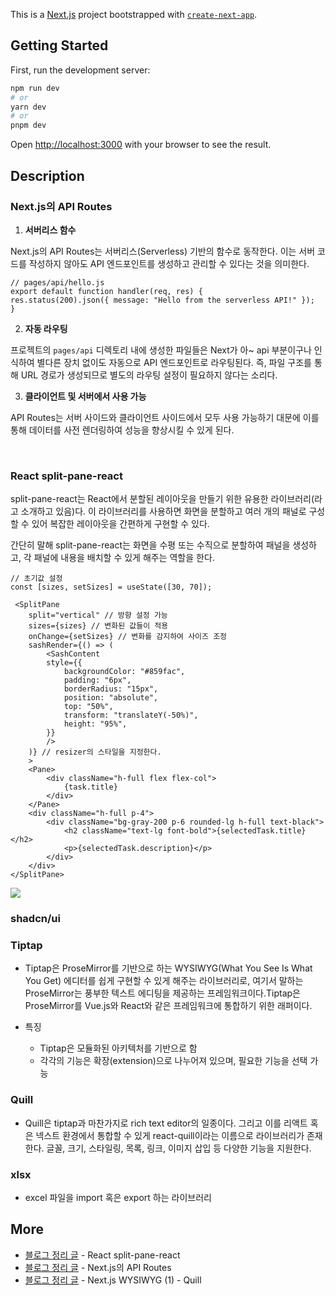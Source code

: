 This is a [Next.js](https://nextjs.org/) project bootstrapped with [`create-next-app`](https://github.com/vercel/next.js/tree/canary/packages/create-next-app).

## Getting Started

First, run the development server:

```bash
npm run dev
# or
yarn dev
# or
pnpm dev
```

Open [http://localhost:3000](http://localhost:3000) with your browser to see the result.

## Description

### Next.js의 API Routes

1. **서버리스 함수**

Next.js의 API Routes는 서버리스(Serverless) 기반의 함수로 동작한다. 이는 서버 코드를 작성하지 않아도 API 엔드포인트를 생성하고 관리할 수 있다는 것을 의미한다.

```
// pages/api/hello.js
export default function handler(req, res) {
res.status(200).json({ message: "Hello from the serverless API!" });
}
```

2. **자동 라우팅**

프로젝트의 `pages/api` 디렉토리 내에 생성한 파일들은 Next가 아~ api 부분이구나 인식하여 별다른 장치 없이도 자동으로 API 엔드포인트로 라우팅된다. 즉, 파일 구조를 통해 URL 경로가 생성되므로 별도의 라우팅 설정이 필요하지 않다는 소리다.

3. **클라이언트 및 서버에서 사용 가능**

API Routes는 서버 사이드와 클라이언트 사이드에서 모두 사용 가능하기 대문에 이를 통해 데이터를 사전 렌더링하여 성능을 향상시킬 수 있게 된다.

<br />

### React split-pane-react

split-pane-react는 React에서 분할된 레이아웃을 만들기 위한 유용한 라이브러리(라고 소개하고 있음)다. 이 라이브러리를 사용하면 화면을 분할하고 여러 개의 패널로 구성할 수 있어 복잡한 레이아웃을 간편하게 구현할 수 있다.

간단히 말해 split-pane-react는 화면을 수평 또는 수직으로 분할하여 패널을 생성하고, 각 패널에 내용을 배치할 수 있게 해주는 역할을 한다.

```
// 초기값 설정
const [sizes, setSizes] = useState([30, 70]);

 <SplitPane
    split="vertical" // 방향 설정 가능
    sizes={sizes} // 변화된 값들이 적용
    onChange={setSizes} // 변화를 감지하여 사이즈 조정
    sashRender={() => (
        <SashContent
        style={{
            backgroundColor: "#859fac",
            padding: "6px",
            borderRadius: "15px",
            position: "absolute",
            top: "50%",
            transform: "translateY(-50%)",
            height: "95%",
        }}
        />
    )} // resizer의 스타일을 지정한다.
    >
    <Pane>
        <div className="h-full flex flex-col">
            {task.title}
        </div>
    </Pane>
    <div className="h-full p-4">
        <div className="bg-gray-200 p-6 rounded-lg h-full text-black">
            <h2 className="text-lg font-bold">{selectedTask.title}</h2>
            <p>{selectedTask.description}</p>
        </div>
    </div>
</SplitPane>
```

<img src="https://github.com/zhwltlr/zhwltlr-study/assets/100506719/1f6fca84-ee4b-4ea4-9dc9-9c5b68e1f0ae" />

<br />

### shadcn/ui

### Tiptap

- Tiptap은 ProseMirror를 기반으로 하는 WYSIWYG(What You See Is What You Get) 에디터를 쉽게 구현할 수 있게 해주는 라이브러리로, 여기서 말하는 ProseMirror는 풍부한 텍스트 에디팅을 제공하는 프레임워크이다.Tiptap은 ProseMirror를 Vue.js와 React와 같은 프레임워크에 통합하기 위한 래퍼이다.

- 특징
  - Tiptap은 모듈화된 아키텍처를 기반으로 함
  - 각각의 기능은 확장(extension)으로 나누어져 있으며, 필요한 기능을 선택 가능

### Quill

- Quill은 tiptap과 마찬가지로 rich text editor의 일종이다. 그리고 이를 리액트 혹은 넥스트 환경에서 통합할 수 있게 react-quill이라는 이름으로 라이브러리가 존재한다. 글꼴, 크기, 스타일링, 목록, 링크, 이미지 삽입 등 다양한 기능을 지원한다.

### xlsx

- excel 파일을 import 혹은 export 하는 라이브러리

## More

- [블로그 정리 글](https://blog.naver.com/zhwltlr/223170222235) - React split-pane-react
- [블로그 정리 글](https://blog.naver.com/zhwltlr/223188491322) - Next.js의 API Routes
- [블로그 정리 글](https://blog.naver.com/zhwltlr/223249057457) - Next.js WYSIWYG (1) - Quill

<br/>
